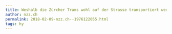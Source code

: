 ```yaml
---
title: Weshalb die Zürcher Trams wohl auf der Strasse transportiert werden | NZZ
author: nzz.ch
permalink: 2018-02-09-nzz.ch--1976122055.html
tags: hy
---
```


